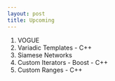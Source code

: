 ```yaml
---
layout: post
title: Upcoming
---
```


1. VOGUE
2. Variadic Templates - C++
3. Siamese Networks
4. Custom Iterators - Boost - C++
5. Custom Ranges - C++
